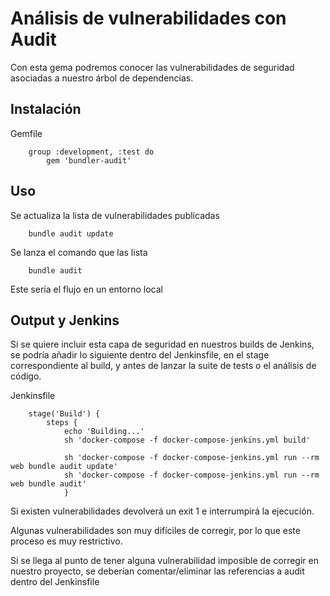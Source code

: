 # Análisis de vulnerabilidades con Audit

Con esta gema podremos conocer las vulnerabilidades de seguridad asociadas a nuestro árbol de dependencias.

## Instalación

Gemfile
```
    group :development, :test do
        gem 'bundler-audit'
```

## Uso

Se actualiza la lista de vulnerabilidades publicadas
```
    bundle audit update
```

Se lanza el comando que las lista
```
    bundle audit
```

Este sería el flujo en un entorno local

## Output y Jenkins

Si se quiere incluir esta capa de seguridad en nuestros builds de Jenkins, se podría añadir lo siguiente dentro del Jenkinsfile, en el stage correspondiente al build, y antes de lanzar la suite de tests o el análisis de código.


Jenkinsfile
```
    stage('Build') {
        steps {
            echo 'Building...'
            sh 'docker-compose -f docker-compose-jenkins.yml build'

            sh 'docker-compose -f docker-compose-jenkins.yml run --rm web bundle audit update'
            sh 'docker-compose -f docker-compose-jenkins.yml run --rm web bundle audit'
            }
 ```

 Si existen vulnerabilidades devolverá un exit 1 e interrumpirá la ejecución.

 Algunas vulnerabilidades son muy difíciles de corregir, por lo que este proceso es muy restrictivo.

 Si se llega al punto de tener alguna vulnerabilidad imposible de corregir en nuestro proyecto, se deberían comentar/eliminar las referencias a audit dentro del Jenkinsfile
